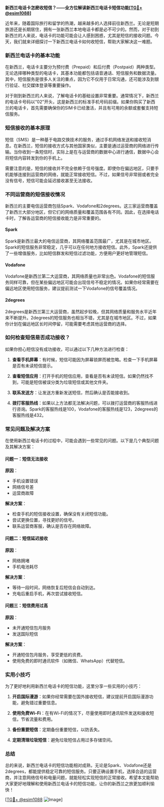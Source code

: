 **新西兰电话卡怎麽收短信？——全方位解读新西兰电话卡短信功能[[TG💪+ @esim1088](https://t.me/s/esim1088)]**

近年来，随着国际旅行和留学的热潮，越来越多的人选择前往新西兰。无论是短期旅游还是长期居住，拥有一张新西兰本地电话卡都是必不可少的。然而，对于初到新西兰的人来说，电话卡的功能可能会让人感到困惑，尤其是短信的接收问题。今天，我们就来详细探讨一下新西兰电话卡如何收短信，帮助大家解决这一难题。

### 新西兰电话卡的基本功能

在新西兰，电话卡主要分为预付费（Prepaid）和后付费（Postpaid）两种类型。无论选择哪种类型的电话卡，其基本功能都包括语音通话、短信服务和数据流量。其中，短信服务是很多人关注的重点，因为它不仅用于日常沟通，还可能涉及到银行验证、社交媒体登录等重要操作。

对于刚到新西兰的人来说，了解电话卡的基础设置非常重要。通常情况下，新西兰的电话卡号码以“02”开头，这是新西兰的标准手机号码前缀。如果你购买了新西兰的电话卡，首先需要确保你的SIM卡已经激活，并且有可用的余额或套餐支持短信服务。

### 短信接收的基本原理

短信（SMS）是一种基于电路交换技术的服务，通过手机网络发送和接收短消息。在新西兰，短信的接收方式与其他国家类似，主要是通过运营商的网络进行传输。当你收到一条短信时，实际上是在与运营商的数据中心进行通信，数据中心会将短信内容转发到你的手机上。

需要注意的是，短信的接收并不完全依赖于信号强度。即使你在偏远地区，只要手机能够连接到运营商的网络，就能正常接收短信。不过，如果信号非常弱或者完全没有信号，短信可能会延迟接收甚至无法接收。

### 不同运营商的短信接收情况

新西兰的主要电信运营商包括Spark、Vodafone和2degrees。这三家运营商覆盖了新西兰大部分地区，但它们的网络质量和覆盖范围各有不同。因此，在选择电话卡时，了解各运营商的短信接收能力是非常重要的。

#### Spark

Spark是新西兰最大的电信运营商，其网络覆盖范围最广，尤其是在城市地区。Spark的短信服务非常稳定，几乎可以在任何地方接收短信。此外，Spark还提供了一些增值服务，比如短信群发和短信过滤功能，方便用户更好地管理短信。

#### Vodafone

Vodafone是新西兰第二大运营商，其网络质量也非常出色。Vodafone的短信服务同样可靠，但在某些偏远地区可能会出现信号不稳定的情况。如果你经常需要在偏远地区使用短信服务，建议提前测试一下Vodafone的信号覆盖情况。

#### 2degrees

2degrees是新西兰第三大运营商，虽然起步较晚，但其网络质量和服务水平近年来不断提升。2degrees的短信服务也相当不错，尤其是在城市地区。不过，如果你计划在偏远地区长时间停留，可能需要考虑其他运营商的选择。

### 如何检查短信是否成功接收？

如果你担心短信没有成功接收，可以通过以下几种方法进行检查：

1. **查看手机屏幕**：有时候，短信可能因为屏幕锁屏而被忽略。检查一下手机屏幕是否有未读短信提示。
   
2. **查看短信应用**：打开手机的短信应用，查看是否有未读短信。如果仍然找不到，可能是短信被误分类为垃圾短信或其他文件夹。

3. **联系发送方**：让发送方重新发送短信，然后确认是否能接收到。

4. **拨打客服热线**：如果以上方法都无法解决问题，可以拨打运营商的客服热线进行咨询。Spark的客服热线是100，Vodafone的客服热线是123，2degrees的客服热线是432。

### 常见问题及解决方案

在使用新西兰电话卡的过程中，可能会遇到一些常见的问题。以下是几个典型问题及其解决方案：

#### 问题一：短信无法接收

**原因**：
- 手机设置错误
- 网络信号差
- 运营商故障

**解决方案**：
- 检查手机的短信接收设置，确保没有关闭短信功能。
- 尝试更换位置，寻找更好的信号。
- 联系运营商客服，确认是否存在网络故障。

#### 问题二：短信延迟接收

**原因**：
- 网络拥堵
- 手机电池耗尽

**解决方案**：
- 等待一段时间，网络恢复后短信会自动到达。
- 充电后重启手机，再次尝试接收短信。

#### 问题三：短信费用过高

**原因**：
- 未开通短信包月服务
- 发送国际短信

**解决方案**：
- 开通短信包月服务，享受更低的资费。
- 使用免费的即时通讯软件（如微信、WhatsApp）代替短信。

### 实用小技巧

为了更好地利用新西兰电话卡的短信功能，这里分享一些实用的小技巧：

1. **开启国际漫游**：如果你经常需要在国外接收短信，建议提前开启国际漫游功能，避免错过重要信息。

2. **使用免费Wi-Fi**：在有Wi-Fi的情况下，尽量使用即时通讯软件发送和接收短信，节省流量和费用。

3. **备份重要短信**：定期备份重要短信，以防丢失。

4. **定期清理垃圾短信**：避免垃圾短信占用过多存储空间。

### 总结

总的来说，新西兰电话卡的短信功能相对成熟，无论是Spark、Vodafone还是2degrees，都能提供稳定可靠的短信服务。只要正确设置手机，选择合适的运营商，并注意网络信号和电量问题，就能轻松实现短信的正常接收。希望本文能帮助大家更好地理解和使用新西兰电话卡的短信功能，让你的新西兰之旅更加顺利愉快！

[[TG💪+ @esim1088](https://t.me/s/esim1088) ![Image](https://i.postimg.cc/4NQfJmqS/Snipaste-2025-05-13-00-14-12.png)]